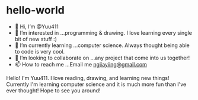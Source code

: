 # hello-world

- 👋 Hi, I’m @Yuu411
- 👀 I’m interested in ...programming & drawing. I love learning every single bit of new stuff :)
- 🌱 I’m currently learning ...computer science. Always thought being able to code is very cool.
- 💞️ I’m looking to collaborate on ...any project that come into us together!
- 📫 How to reach me ...Email me ngjiayiing@gmail.com

<!---
Yuu411/Yuu411 is a ✨ special ✨ repository because its `README.md` (this file) appears on your GitHub profile.
You can click the Preview link to take a look at your changes.
--->


Hello! I'm Yuu411.
I love reading, drawing, and learning new things!
Currently I'm learning computer science and it is much more fun than I've ever thought!
Hope to see you around!
